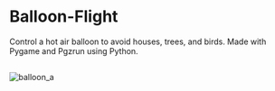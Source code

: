 # Balloon-Flight
Control a hot air balloon to avoid houses, trees, and birds. Made with Pygame and Pgzrun using Python.

##

![balloon_a](https://github.com/dylan-govender/Game-Development/assets/134143760/1cd9a840-3a40-4668-a617-cea93a3ac554)

